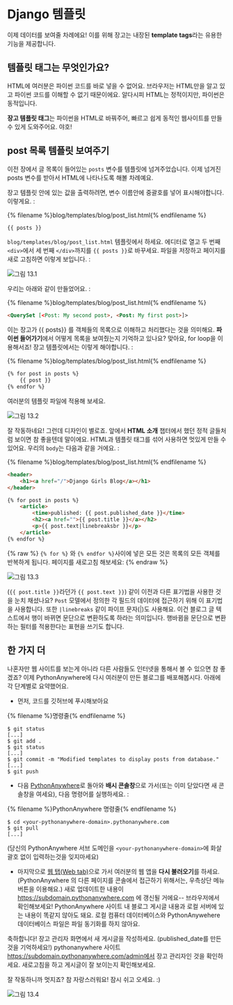 # Django 템플릿

이제 데이터를 보여줄 차례에요! 이를 위해 장고는 내장된 **template tags**라는 유용한 기능을 제공합니다.

## 템플릿 태그는 무엇인가요?

HTML에 여러분은 파이썬 코드를 바로 넣을 수 없어요. 브라우저는 HTML만을 알고 있고 파이썬 코드를 이해할 수 없기 때문이에요. 알다시피 HTML는 정적이지만, 파이썬은 동적입니다.

**장고 템플릿 태그**는 파이썬을 HTML로 바꿔주어, 빠르고 쉽게 동적인 웹사이트를 만들 수 있게 도와주어요. 야호!

## post 목록 템플릿 보여주기

이전 장에서 글 목록이 들어있는 `posts` 변수를 템플릿에 넘겨주었습니다. 이제 넘겨진 posts 변수를 받아서 HTML에 나타나도록 해볼 차례예요.

장고 템플릿 안에 있는 값을 출력하려면, 변수 이름안에 중괄호를 넣어 표시해야합니다. 이렇게요. :

{% filename %}blog/templates/blog/post_list.html{% endfilename %}

```html
{{ posts }}
```

`blog/templates/blog/post_list.html` 템플릿에서 하세요. 에디터로 열고 두 번째 `<div>`에서 세 번째 `</div>`까지를 `{{ posts }}`로 바꾸세요. 파일을 저장하고 페이지를 새로 고침하면 이렇게 보입니다. :

![그림 13.1](images/step1.png)

우리는 아래와 같이 만들었어요. :

{% filename %}blog/templates/blog/post_list.html{% endfilename %}

```html
<QuerySet [<Post: My second post>, <Post: My first post>]>
```

이는 장고가 {{ posts}} 를 객체들의 목록으로 이해하고 처리했다는 것을 의미해요. **파이썬 들어가기**에서 어떻게 목록을 보여줬는지 기억하고 있나요? 맞아요, for loop을 이용해서죠! 장고 템플릿에서는 이렇게 해야합니다. :

{% filename %}blog/templates/blog/post_list.html{% endfilename %}

```html
{% for post in posts %}
    {{ post }}
{% endfor %}
```

여러분의 템플릿 파일에 적용해 보세요.

![그림 13.2](images/step2.png)

잘 작동하네요! 그런데 디자인이 별로죠. 앞에서 **HTML 소개** 챕터에서 했던 정적 글들처럼 보이면 참 좋을텐데 말이에요. HTML과 템플릿 태그를 섞어 사용하면 멋있게 만들 수 있어요. 우리의 `body`는 다음과 같을 거에요. :

{% filename %}blog/templates/blog/post_list.html{% endfilename %}

```html
<header>
    <h1><a href="/">Django Girls Blog</a></h1>
</header>

{% for post in posts %}
    <article>
        <time>published: {{ post.published_date }}</time>
        <h2><a href="">{{ post.title }}</a></h2>
        <p>{{ post.text|linebreaksbr }}</p>
    </article>
{% endfor %}
```

{% raw %} `{% for %}` 와 `{% endfor %}`사이에 넣은 모든 것은 목록의 모든 객체를 반복하게 됩니다. 페이지를 새로고침 해보세요: {% endraw %}

![그림 13.3](images/step3.png)

(`{{ post.title }}`라던가 `{{ post.text }}`) 같이 이전과 다른 표기법을 사용한 것을 눈치 채셨나요? `Post` 모델에서 정의한 각 필드의 데이터에 접근하기 위해 이 표기법을 사용합니다. 또한 `|linebreaks` 같이 파이프 문자(|)도 사용해요. 이건 블로그 글 텍스트에서 행이 바뀌면 문단으로 변환하도록 하라는 의미입니다. 행바뀜을 문단으로 변환하는 필터를 적용한다는 표현을 쓰기도 합니다.

## 한 가지 더

나혼자만 웹 사이트를 보는게 아니라 다른 사람들도 인터넷을 통해서 볼 수 있으면 참 좋겠죠? 이제 PythonAnywhere에 다시 여러분이 만든 블로그를 배포해봅시다. 아래에 각 단계별로 요약했어요.

* 먼저, 코드를 깃허브에 푸시해보아요

{% filename %}명령줄{% endfilename %}

    $ git status
    [...]
    $ git add .
    $ git status
    [...]
    $ git commit -m "Modified templates to display posts from database."
    [...]
    $ git push
    

* 다음 [PythonAnywhere](https://www.pythonanywhere.com/consoles/)로 돌아와 **배시 콘솔창**으로 가서(또는 이미 닫았다면 새 콘솔창을 여세요), 다음 명령어를 실행하세요. :

{% filename %}PythonAnywhere 명령줄{% endfilename %}

    $ cd <your-pythonanywhere-domain>.pythonanywhere.com
    $ git pull
    [...]
    

(당신의 PythonAnywhere 서브 도메인을 `<your-pythonanywhere-domain>`에 화살괄호 없이 입력하는것을 잊지마세요)

* 마지막으로 [웹 탭(Web tab)](https://www.pythonanywhere.com/web_app_setup/)으로 가서 여러분의 웹 앱을 **다시 불러오기**를 하세요. (PythonAnywhere 의 다른 페이지를 콘솔에서 접근하기 위해서는, 우측상단 메뉴 버튼을 이용해요.) 새로 업데이트한 내용이 https://subdomain.pythonanywhere.com 에 갱신될 거에요-- 브라우저에서 확인해보세요! PythonAnywhere 사이트 내 블로그 게시글 내용과 로컬 서버에 있는 내용이 똑같지 않아도 돼요. 로컬 컴퓨터 데이터베이스와 PythonAnywehere 데이터베이스 파일은 파일 동기화를 하지 않아요.

축하합니다! 장고 관리자 화면에서 새 게시글을 작성하세요. (published_date를 만든 것을 기억하세요!) pythonanywhere 사이트 https://subdomain.pythonanywhere.com/admin에서 장고 관리자인 것을 확인하세요. 새로고침을 하고 게시글이 잘 보이는지 확인해보세요.

잘 작동하니까 멋지죠? 참 자랑스러워요! 잠시 쉬고 오세요. :)

![그림 13.4](images/donut.png)